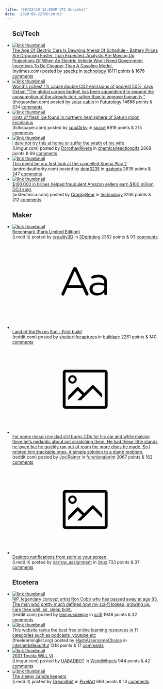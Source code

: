 ```yaml
---
title: '09/22/20 12:00AM UTC Snapshot'
date: '2020-09-22T00:00:03'
---
```

<ul>
<h2>Sci/Tech</h2>

<li><a href='https://www.nytimes.com/2020/09/20/business/electric-cars-batteries-tesla-elon-musk.html'><img src='https://b.thumbs.redditmedia.com/1mEFzT-kxkHq6cR4aRX-242TcRF08Hldyvq2tC4fZnc.jpg' alt='link thumbnail'></a><div><div class='linkTitle'><a href='https://www.nytimes.com/2020/09/20/business/electric-cars-batteries-tesla-elon-musk.html'>The Age Of Electric Cars Is Dawning Ahead Of Schedule - Battery Prices Are Dropping Faster Than Expected. Analysts Are Moving Up Projections Of When An Electric Vehicle Won’t Need Government Incentives To Be Cheaper Than A Gasoline Model.</a></div>(nytimes.com) posted by <a href='https://www.reddit.com/user/speckz'>speckz</a> in <a href='https://www.reddit.com/r/technology'>technology</a> 18111 points & 1676 <a href='https://www.reddit.com/r/technology/comments/iwzrhx/the_age_of_electric_cars_is_dawning_ahead_of/'>comments</a></div></li>

<li><a href='https://www.theguardian.com/environment/2020/sep/21/worlds-richest-1-cause-double-co2-emissions-of-poorest-50-says-oxfam?CMP=Share_iOSApp_Other'><img src='https://a.thumbs.redditmedia.com/6TtZpmUAmgcuTnCEAjLqOgK0fh4JphRvG0v8uaoKC84.jpg' alt='link thumbnail'></a><div><div class='linkTitle'><a href='https://www.theguardian.com/environment/2020/sep/21/worlds-richest-1-cause-double-co2-emissions-of-poorest-50-says-oxfam?CMP=Share_iOSApp_Other'>World's richest 1% cause double CO2 emissions of poorest 50%, says Oxfam “The global carbon budget has been squandered to expand the consumption of the already rich, rather than to improve humanity,”</a></div>(theguardian.com) posted by <a href='https://www.reddit.com/user/solar-cabin'>solar-cabin</a> in <a href='https://www.reddit.com/r/Futurology'>Futurology</a> 14686 points & 834 <a href='https://www.reddit.com/r/Futurology/comments/iwwzkn/worlds_richest_1_cause_double_co2_emissions_of/'>comments</a></div></li>

<li><a href='https://www.folkspaper.com/topic/hints-of-fresh-ice-found-in-northern-hemisphere-of-saturn-moon-enceladus-5732565692448768.html'><img src='https://b.thumbs.redditmedia.com/T0Xk73i9bOAbZCN4vDj97rPE_6RF9r9j5Gq-9S9Xi5I.jpg' alt='link thumbnail'></a><div><div class='linkTitle'><a href='https://www.folkspaper.com/topic/hints-of-fresh-ice-found-in-northern-hemisphere-of-saturn-moon-enceladus-5732565692448768.html'>Hints of fresh ice found in northern hemisphere of Saturn moon Enceladus</a></div>(folkspaper.com) posted by <a href='https://www.reddit.com/user/spa45rky'>spa45rky</a> in <a href='https://www.reddit.com/r/space'>space</a> 8919 points & 215 <a href='https://www.reddit.com/r/space/comments/ix2p4r/hints_of_fresh_ice_found_in_northern_hemisphere/'>comments</a></div></li>

<li><a href='https://i.imgur.com/LurquMD.gif'><img src='https://b.thumbs.redditmedia.com/RdyiCtuG3rp4rvec2Fe8_vY7yOx8Vw9tul9kr5ICQQI.jpg' alt='link thumbnail'></a><div><div class='linkTitle'><a href='https://i.imgur.com/LurquMD.gif'>I dare not try this at home or suffer the wrath of my wife</a></div>(i.imgur.com) posted by <a href='https://www.reddit.com/user/DorothayRivera'>DorothayRivera</a> in <a href='https://www.reddit.com/r/chemicalreactiongifs'>chemicalreactiongifs</a> 2868 points & 69 <a href='https://www.reddit.com/r/chemicalreactiongifs/comments/iwxemg/i_dare_not_try_this_at_home_or_suffer_the_wrath/'>comments</a></div></li>

<li><a href='https://www.androidauthority.com/xperia-play-2-1159290/'><img src='https://b.thumbs.redditmedia.com/xoXMUZpHnyBk9wIGEWpdPCy6pmpQKxP3-idrBrRMEmk.jpg' alt='link thumbnail'></a><div><div class='linkTitle'><a href='https://www.androidauthority.com/xperia-play-2-1159290/'>This might be our first look at the cancelled Xperia Play 2</a></div>(androidauthority.com) posted by <a href='https://www.reddit.com/user/dom3235'>dom3235</a> in <a href='https://www.reddit.com/r/gadgets'>gadgets</a> 2835 points & 247 <a href='https://www.reddit.com/r/gadgets/comments/iwyapu/this_might_be_our_first_look_at_the_cancelled/'>comments</a></div></li>

<li><a href='https://arstechnica.com/tech-policy/2020/09/doj-amazon-workers-took-bribes-to-reinstate-sellers-of-dangerous-products/'><img src='https://b.thumbs.redditmedia.com/pNFrgcpiXRx4FFy4W8RvqKbLqv-XwrnkyZpsv_QWM1M.jpg' alt='link thumbnail'></a><div><div class='linkTitle'><a href='https://arstechnica.com/tech-policy/2020/09/doj-amazon-workers-took-bribes-to-reinstate-sellers-of-dangerous-products/'>$100,000 in bribes helped fraudulent Amazon sellers earn $100 million, DOJ says</a></div>(arstechnica.com) posted by <a href='https://www.reddit.com/user/CrankyBear'>CrankyBear</a> in <a href='https://www.reddit.com/r/technology'>technology</a> 8106 points & 212 <a href='https://www.reddit.com/r/technology/comments/ix1eaq/100000_in_bribes_helped_fraudulent_amazon_sellers/'>comments</a></div></li>

<h2>Maker</h2>

<li><a href='https://i.redd.it/ffp7h7oz5ho51.jpg'><img src='https://b.thumbs.redditmedia.com/4fDeLqiMVDWaIqd5iuoknGCpBED8k719OiVSkj9wUiY.jpg' alt='link thumbnail'></a><div><div class='linkTitle'><a href='https://i.redd.it/ffp7h7oz5ho51.jpg'>Benchmark (Paris Limited Edition)</a></div>(i.redd.it) posted by <a href='https://www.reddit.com/user/creality3D'>creality3D</a> in <a href='https://www.reddit.com/r/3Dprinting'>3Dprinting</a> 2352 points & 93 <a href='https://www.reddit.com/r/3Dprinting/comments/iwxkcq/benchmark_paris_limited_edition/'>comments</a></div></li>

<li><a href='https://www.reddit.com/r/buildapc/comments/ix1nbz/land_of_the_ryzen_sun_first_build/'><svg version='1.1' viewBox='-34 -12 104 64' preserveAspectRatio='xMidYMid slice' xmlns='http://www.w3.org/2000/svg' xmlns:xlink='http://www.w3.org/1999/xlink'>
    <title>text link thumbnail</title>
    <path d='M12.19,8.84a1.45,1.45,0,0,0-1.4-1h-.12a1.46,1.46,0,0,0-1.42,1L1.14,26.56a1.29,1.29,0,0,0-.14.59,1,1,0,0,0,1,1,1.12,1.12,0,0,0,1.08-.77l2.08-4.65h11l2.08,4.59a1.24,1.24,0,0,0,1.12.83,1.08,1.08,0,0,0,1.08-1.08,1.64,1.64,0,0,0-.14-.57ZM6.08,20.71l4.59-10.22,4.6,10.22Z'>
    </path>
    <path d='M32.24,14.78A6.35,6.35,0,0,0,27.6,13.2a11.36,11.36,0,0,0-4.7,1,1,1,0,0,0-.58.89,1,1,0,0,0,.94.92,1.23,1.23,0,0,0,.39-.08,8.87,8.87,0,0,1,3.72-.81c2.7,0,4.28,1.33,4.28,3.92v.5a15.29,15.29,0,0,0-4.42-.61c-3.64,0-6.14,1.61-6.14,4.64v.05c0,2.95,2.7,4.48,5.37,4.48a6.29,6.29,0,0,0,5.19-2.48V26.9a1,1,0,0,0,1,1,1,1,0,0,0,1-1.06V19A5.71,5.71,0,0,0,32.24,14.78Zm-.56,7.7c0,2.28-2.17,3.89-4.81,3.89-1.94,0-3.61-1.06-3.61-2.86v-.06c0-1.8,1.5-3,4.2-3a15.2,15.2,0,0,1,4.22.61Z'>
    </path>
    </svg></a><div><div class='linkTitle'><a href='https://www.reddit.com/r/buildapc/comments/ix1nbz/land_of_the_ryzen_sun_first_build/'>Land of the Ryzen Sun - First build</a></div>(reddit.com) posted by <a href='https://www.reddit.com/user/shutterlifecaptures'>shutterlifecaptures</a> in <a href='https://www.reddit.com/r/buildapc'>buildapc</a> 2261 points & 140 <a href='https://www.reddit.com/r/buildapc/comments/ix1nbz/land_of_the_ryzen_sun_first_build/'>comments</a></div></li>

<li><a href='https://www.reddit.com/gallery/iwxcdu'><svg version='1.1' viewBox='-34 -14 104 64' preserveAspectRatio='xMidYMid meet' xmlns='http://www.w3.org/2000/svg' xmlns:xlink='http://www.w3.org/1999/xlink'>
    <title>link thumbnail</title>
    <path d='M32,4H4A2,2,0,0,0,2,6V30a2,2,0,0,0,2,2H32a2,2,0,0,0,2-2V6A2,2,0,0,0,32,4ZM4,30V6H32V30Z'></path>
    <path d='M8.92,14a3,3,0,1,0-3-3A3,3,0,0,0,8.92,14Zm0-4.6A1.6,1.6,0,1,1,7.33,11,1.6,1.6,0,0,1,8.92,9.41Z'></path>
    <path d='M22.78,15.37l-5.4,5.4-4-4a1,1,0,0,0-1.41,0L5.92,22.9v2.83l6.79-6.79L16,22.18l-3.75,3.75H15l8.45-8.45L30,24V21.18l-5.81-5.81A1,1,0,0,0,22.78,15.37Z'></path>
    </svg></a><div><div class='linkTitle'><a href='https://www.reddit.com/gallery/iwxcdu'>For some reason my dad still burns CDs for his car and while making them he's pedantic about not scratching them. He had these little stands he loved but he quickly ran out of room the more discs he made. So I printed him stackable ones. A simple solution to a dumb problem.</a></div>(reddit.com) posted by <a href='https://www.reddit.com/user/JoelRainor'>JoelRainor</a> in <a href='https://www.reddit.com/r/functionalprint'>functionalprint</a> 2067 points & 162 <a href='https://www.reddit.com/r/functionalprint/comments/iwxcdu/for_some_reason_my_dad_still_burns_cds_for_his/'>comments</a></div></li>

<li><a href='https://i.redd.it/e8tdmy0zhjo51.gif'><svg version='1.1' viewBox='-34 -14 104 64' preserveAspectRatio='xMidYMid meet' xmlns='http://www.w3.org/2000/svg' xmlns:xlink='http://www.w3.org/1999/xlink'>
    <title>link thumbnail</title>
    <path d='M32,4H4A2,2,0,0,0,2,6V30a2,2,0,0,0,2,2H32a2,2,0,0,0,2-2V6A2,2,0,0,0,32,4ZM4,30V6H32V30Z'></path>
    <path d='M8.92,14a3,3,0,1,0-3-3A3,3,0,0,0,8.92,14Zm0-4.6A1.6,1.6,0,1,1,7.33,11,1.6,1.6,0,0,1,8.92,9.41Z'></path>
    <path d='M22.78,15.37l-5.4,5.4-4-4a1,1,0,0,0-1.41,0L5.92,22.9v2.83l6.79-6.79L16,22.18l-3.75,3.75H15l8.45-8.45L30,24V21.18l-5.81-5.81A1,1,0,0,0,22.78,15.37Z'></path>
    </svg></a><div><div class='linkTitle'><a href='https://i.redd.it/e8tdmy0zhjo51.gif'>Desktop notifications from stdin to your screen.</a></div>(i.redd.it) posted by <a href='https://www.reddit.com/user/narrow_assignment'>narrow_assignment</a> in <a href='https://www.reddit.com/r/linux'>linux</a> 733 points & 37 <a href='https://www.reddit.com/r/linux/comments/ix5j8a/desktop_notifications_from_stdin_to_your_screen/'>comments</a></div></li>

<h2>Etcetera</h2>

<li><a href='https://www.reddit.com/gallery/ix3u92'><img src='https://b.thumbs.redditmedia.com/I8j-6CLYlJ_SI2PKZ7F0JkuWOVqICQ_LsOTqBmTIIOo.jpg' alt='link thumbnail'></a><div><div class='linkTitle'><a href='https://www.reddit.com/gallery/ix3u92'>RIP, legendary concept artist Ron Cobb who has passed away at age 83. The man who pretty much defined how my sci-fi looked, growing up. Fare thee well, sir, sleep tight.</a></div>(reddit.com) posted by <a href='https://www.reddit.com/user/lennyukdeejay'>lennyukdeejay</a> in <a href='https://www.reddit.com/r/scifi'>scifi</a> 1949 points & 32 <a href='https://www.reddit.com/r/scifi/comments/ix3u92/rip_legendary_concept_artist_ron_cobb_who_has/'>comments</a></div></li>

<li><a href='http://freelearninglist.org'><img src='https://b.thumbs.redditmedia.com/qZBVwqwW1w20pYWy_VHiXYYzvu6mwiRrolMa7pWPf_Q.jpg' alt='link thumbnail'></a><div><div class='linkTitle'><a href='http://freelearninglist.org'>This website ranks the best free online learning resources in 11 categories such as podcasts, youtube etc</a></div>(freelearninglist.org) posted by <a href='https://www.reddit.com/user/HastyUsernameChoice'>HastyUsernameChoice</a> in <a href='https://www.reddit.com/r/InternetIsBeautiful'>InternetIsBeautiful</a> 1318 points & 17 <a href='https://www.reddit.com/r/InternetIsBeautiful/comments/iwzqbb/this_website_ranks_the_best_free_online_learning/'>comments</a></div></li>

<li><a href='https://i.imgur.com/JG4LxV1.jpg'><img src='https://b.thumbs.redditmedia.com/hUC-W3znXfTU_fVmihDJ3UZf8b6eN3jqTXs0rUgS00w.jpg' alt='link thumbnail'></a><div><div class='linkTitle'><a href='https://i.imgur.com/JG4LxV1.jpg'>2001 Toyota WiLL Vi</a></div>(i.imgur.com) posted by <a href='https://www.reddit.com/user/UABADBOT'>UABADBOT</a> in <a href='https://www.reddit.com/r/WeirdWheels'>WeirdWheels</a> 944 points & 42 <a href='https://www.reddit.com/r/WeirdWheels/comments/iwuc79/2001_toyota_will_vi/'>comments</a></div></li>

<li><a href='https://i.redd.it/h4ia0w0k8jo51.gif'><img src='https://b.thumbs.redditmedia.com/OHx7ys4maIbz4BhXVUiOfrIplmTlkrOvuqXibU_JIzE.jpg' alt='link thumbnail'></a><div><div class='linkTitle'><a href='https://i.redd.it/h4ia0w0k8jo51.gif'>The sleepy candle keepers</a></div>(i.redd.it) posted by <a href='https://www.reddit.com/user/Dream8bit'>Dream8bit</a> in <a href='https://www.reddit.com/r/PixelArt'>PixelArt</a> 860 points & 13 <a href='https://www.reddit.com/r/PixelArt/comments/ix4gl9/the_sleepy_candle_keepers/'>comments</a></div></li>

</ul>
